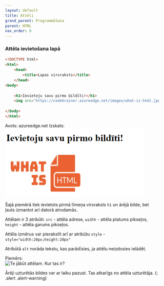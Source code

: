 ```yaml
---
layout: default
title: Attēli
grand_parent: Programmēšana
parent: HTML
nav_order: 9
---
```


### Attēla ievietošana lapā
~~~html
<!DOCTYPE html>
<html>
    <head>
        <title>Lapas virsraksts</title>
    </head>
<body>

    <h1>Ievietoju savu pirmo bildīti!</h1>
    <img src="https://codebrainer.azureedge.net/images/what-is-html.jpg" width="20px" height="20px">

</body>
</html>
~~~
Avots: azureedge.net
Izskats:
![html1](/media/html_uzd1.png)

Šajā piemērā tiek ievietots pirmā līmeņa virsraksts `h1` un ārējā bilde, bet ļauts izmantot arī datorā atrodamās.

Attēlam ir 3 atribūti: `src` - attēla adrese, `width` - attēla platums pikseļos, `height` - attēla garums pikseļos.

Attēla izmērus var pierakstīt arī ar atribūtu `style` - `style="width:20px;height:20px"`

Atribūtā `alt` norāda tekstu, kas parādīsies, ja attēlu neizdosies ielādēt.

Piemērs:  
![Te jābūt attēlam. Kur tas ir?](/media/navattela.jpg)

Ārēji uzturētās bildes var ar laiku pazust. Tas atkarīgs no attēla uzturētāja.
{: .alert .alert-warning}